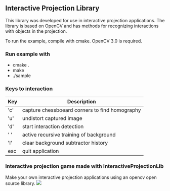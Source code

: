 ## Interactive Projection Library
This library was developed for use in interactive projection applications. The library is based on OpenCV and has methods for recognizing interactions with objects in the projection.

To run the example, compile with cmake.
OpenCV 3.0 is required.
### Run example with
 * cmake .
 * make
 * ./sample
 
### Keys to interaction

  Key | Description
------| -----------------------------------------------
'c'   | capture chessboeard corners to find homography
'u'   | undistort captured image                      
'd'   | start interaction detection                   
' '   | active recursive training of background       
'l'   | clear background subtractor history           
esc   | quit application                              

### Interactive projection game made with InteractiveProjectionLib
Make your own interactive projection applications using an opencv open source library.
[![](http://img.youtube.com/vi/FUYwdyEmzTk/0.jpg)](http://www.youtube.com/watch?v=FUYwdyEmzTk "")
